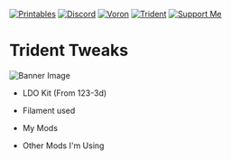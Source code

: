 [![Printables](https://img.shields.io/badge/Printables-orange?style=for-the-badge&logo=printables&logoColor=white)](https://www.printables.com/@AlexanderT_Moss)
[![Discord](https://img.shields.io/badge/Discord-7289da?style=for-the-badge&logo=discord&logoColor=white)](https://www.printables.com/@AlexanderT_Moss)
[![Voron](https://img.shields.io/static/v1?label=&message=Voron&color=%23ED3023&style=for-the-badge&logo=Voron+Design)](https://vorondesign.com/)
[![Trident](https://img.shields.io/badge/Trident-10c413?style=for-the-badge&logo=vorondesign)](https://vorondesign.com/voron_trident)
[![Support Me](https://img.shields.io/badge/Support_Me-FF6433?style=for-the-badge&logo=kofi&logoColor=white)](https://ko-fi.com/alexandertmoss)

# Trident Tweaks

![Banner Image](/Images/Banner_Image.png)

- LDO Kit (From 123-3d)
- Filament used

- My Mods

- Other Mods I'm Using
